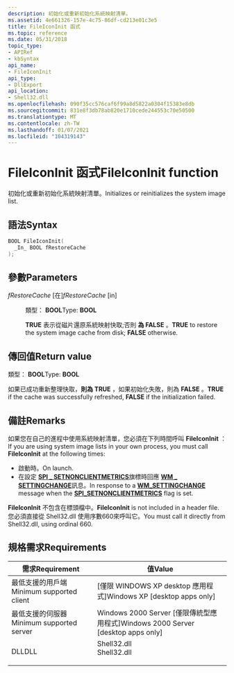 ```yaml
---
description: 初始化或重新初始化系統映射清單。
ms.assetid: 4e661326-157e-4c75-86df-cd213e01c3e5
title: FileIconInit 函式
ms.topic: reference
ms.date: 05/31/2018
topic_type:
- APIRef
- kbSyntax
api_name:
- FileIconInit
api_type:
- DllExport
api_location:
- Shell32.dll
ms.openlocfilehash: 090f35cc576caf6f99a8d5822a0304f15383e8db
ms.sourcegitcommit: 831e8f3db78ab820e1710cede244553c70e50500
ms.translationtype: MT
ms.contentlocale: zh-TW
ms.lasthandoff: 01/07/2021
ms.locfileid: "104319143"
---
```

# <a name="fileiconinit-function"></a><span data-ttu-id="d32ac-103">FileIconInit 函式</span><span class="sxs-lookup"><span data-stu-id="d32ac-103">FileIconInit function</span></span>

<span data-ttu-id="d32ac-104">初始化或重新初始化系統映射清單。</span><span class="sxs-lookup"><span data-stu-id="d32ac-104">Initializes or reinitializes the system image list.</span></span>

## <a name="syntax"></a><span data-ttu-id="d32ac-105">語法</span><span class="sxs-lookup"><span data-stu-id="d32ac-105">Syntax</span></span>


```C++
BOOL FileIconInit(
  _In_ BOOL fRestoreCache
);
```



## <a name="parameters"></a><span data-ttu-id="d32ac-106">參數</span><span class="sxs-lookup"><span data-stu-id="d32ac-106">Parameters</span></span>

<dl> <dt>

<span data-ttu-id="d32ac-107">*fRestoreCache* \[在\]</span><span class="sxs-lookup"><span data-stu-id="d32ac-107">*fRestoreCache* \[in\]</span></span>
</dt> <dd>

<span data-ttu-id="d32ac-108">類型： **BOOL**</span><span class="sxs-lookup"><span data-stu-id="d32ac-108">Type: **BOOL**</span></span>

<span data-ttu-id="d32ac-109">**TRUE** 表示從磁片還原系統映射快取;否則 **為 FALSE** 。</span><span class="sxs-lookup"><span data-stu-id="d32ac-109">**TRUE** to restore the system image cache from disk; **FALSE** otherwise.</span></span>

</dd> </dl>

## <a name="return-value"></a><span data-ttu-id="d32ac-110">傳回值</span><span class="sxs-lookup"><span data-stu-id="d32ac-110">Return value</span></span>

<span data-ttu-id="d32ac-111">類型： **BOOL**</span><span class="sxs-lookup"><span data-stu-id="d32ac-111">Type: **BOOL**</span></span>

<span data-ttu-id="d32ac-112">如果已成功重新整理快取，**則為 TRUE** ，如果初始化失敗，則為 **FALSE** 。</span><span class="sxs-lookup"><span data-stu-id="d32ac-112">**TRUE** if the cache was successfully refreshed, **FALSE** if the initialization failed.</span></span>

## <a name="remarks"></a><span data-ttu-id="d32ac-113">備註</span><span class="sxs-lookup"><span data-stu-id="d32ac-113">Remarks</span></span>

<span data-ttu-id="d32ac-114">如果您在自己的進程中使用系統映射清單，您必須在下列時間呼叫 **FileIconInit** ：</span><span class="sxs-lookup"><span data-stu-id="d32ac-114">If you are using system image lists in your own process, you must call **FileIconInit** at the following times:</span></span>

-   <span data-ttu-id="d32ac-115">啟動時。</span><span class="sxs-lookup"><span data-stu-id="d32ac-115">On launch.</span></span>
-   <span data-ttu-id="d32ac-116">在設定 [**SPI \_ SETNONCLIENTMETRICS**](/windows/win32/api/winuser/nf-winuser-systemparametersinfoa)旗標時回應 [**WM \_ SETTINGCHANGE**](../winmsg/wm-settingchange.md)訊息。</span><span class="sxs-lookup"><span data-stu-id="d32ac-116">In response to a [**WM\_SETTINGCHANGE**](../winmsg/wm-settingchange.md) message when the [**SPI\_SETNONCLIENTMETRICS**](/windows/win32/api/winuser/nf-winuser-systemparametersinfoa) flag is set.</span></span>

<span data-ttu-id="d32ac-117">**FileIconInit** 不包含在標頭檔中。</span><span class="sxs-lookup"><span data-stu-id="d32ac-117">**FileIconInit** is not included in a header file.</span></span> <span data-ttu-id="d32ac-118">您必須直接從 Shell32.dll 使用序數660來呼叫它。</span><span class="sxs-lookup"><span data-stu-id="d32ac-118">You must call it directly from Shell32.dll, using ordinal 660.</span></span>

## <a name="requirements"></a><span data-ttu-id="d32ac-119">規格需求</span><span class="sxs-lookup"><span data-stu-id="d32ac-119">Requirements</span></span>



| <span data-ttu-id="d32ac-120">需求</span><span class="sxs-lookup"><span data-stu-id="d32ac-120">Requirement</span></span> | <span data-ttu-id="d32ac-121">值</span><span class="sxs-lookup"><span data-stu-id="d32ac-121">Value</span></span> |
|-------------------------------------|----------------------------------------------------------------------------------------|
| <span data-ttu-id="d32ac-122">最低支援的用戶端</span><span class="sxs-lookup"><span data-stu-id="d32ac-122">Minimum supported client</span></span><br/> | <span data-ttu-id="d32ac-123">\[僅限 WINDOWS XP desktop 應用程式\]</span><span class="sxs-lookup"><span data-stu-id="d32ac-123">Windows XP \[desktop apps only\]</span></span><br/>                                            |
| <span data-ttu-id="d32ac-124">最低支援的伺服器</span><span class="sxs-lookup"><span data-stu-id="d32ac-124">Minimum supported server</span></span><br/> | <span data-ttu-id="d32ac-125">Windows 2000 Server \[僅限傳統型應用程式\]</span><span class="sxs-lookup"><span data-stu-id="d32ac-125">Windows 2000 Server \[desktop apps only\]</span></span><br/>                                   |
| <span data-ttu-id="d32ac-126">DLL</span><span class="sxs-lookup"><span data-stu-id="d32ac-126">DLL</span></span><br/>                      | <dl> <span data-ttu-id="d32ac-127"><dt>Shell32.dll</dt></span><span class="sxs-lookup"><span data-stu-id="d32ac-127"><dt>Shell32.dll</dt></span></span> </dl> |



 

 
